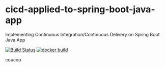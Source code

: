 # cicd-applied-to-spring-boot-java-app
 Implementing Continuous Integration/Continuous Delivery on Spring Boot Java App


[![Build Status](https://travis-ci.com/gferrari89/cicd-applied-to-spring-boot-java-app.svg)](https://travis-ci.com/gferrari89/cicd-applied-to-spring-boot-java-app)
[![docker build](https://img.shields.io/docker/cloud/build/gferrari89/cicd-applied-to-spring-boot-java-app)](https://cloud.docker.com/u/gferrari89/repository/docker/gferrari89/cicd-applied-to-spring-boot-java-app)

coucou
